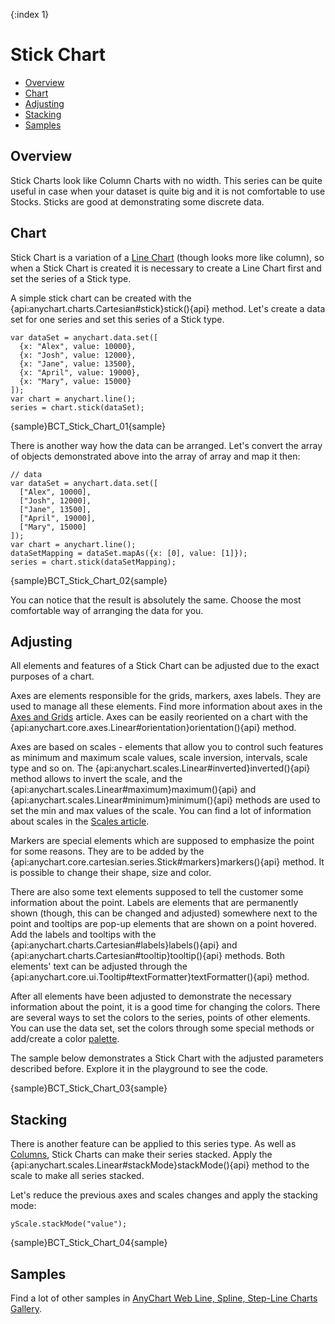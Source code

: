 {:index 1}
# Stick Chart

* [Overview](#overview)
* [Chart](#chart)
* [Adjusting](#adjusting)
* [Stacking](#stacking)
* [Samples](#samples)

## Overview

Stick Charts look like Column Charts with no width. This series can be quite useful in case when your dataset is quite big and it is not comfortable to use Stocks. Sticks are good at demonstrating some discrete data.

## Chart

Stick Chart is a variation of a [Line Chart](Line_Chart) (though looks more like column), so when a Stick Chart is created it is necessary to create a Line Chart first and set the series of a Stick type.

A simple stick chart can be created with the {api:anychart.charts.Cartesian#stick}stick(){api} method. Let's create a data set for one series and set this series of a Stick type. 

```
var dataSet = anychart.data.set([
  {x: "Alex", value: 10000},
  {x: "Josh", value: 12000},
  {x: "Jane", value: 13500},
  {x: "April", value: 19000},
  {x: "Mary", value: 15000}
]);
var chart = anychart.line();
series = chart.stick(dataSet);
```

{sample}BCT\_Stick\_Chart\_01{sample}

There is another way how the data can be arranged. Let's convert the array of objects demonstrated above into the array of array and map it then:

```
// data
var dataSet = anychart.data.set([
  ["Alex", 10000],
  ["Josh", 12000],
  ["Jane", 13500],
  ["April", 19000],
  ["Mary", 15000]
]);
var chart = anychart.line();
dataSetMapping = dataSet.mapAs({x: [0], value: [1]});
series = chart.stick(dataSetMapping);
```

{sample}BCT\_Stick\_Chart\_02{sample}

You can notice that the result is absolutely the same. Choose the most comfortable way of arranging the data for you.


## Adjusting

All elements and features of a Stick Chart can be adjusted due to the exact purposes of a chart.

Axes are elements responsible for the grids, markers, axes labels. They are used to manage all these elements. Find more information about axes in the [Axes and Grids](../Axes_and_Grids/Axis_Basics) article. Axes can be easily reoriented on a chart with the {api:anychart.core.axes.Linear#orientation}orientation(){api} method.

Axes are based on scales - elements that allow you to control such features as minimum and maximum scale values, scale inversion, intervals, scale type and so on. The {api:anychart.scales.Linear#inverted}inverted(){api} method allows to invert the scale, and the {api:anychart.scales.Linear#maximum}maximum(){api} and {api:anychart.scales.Linear#minimum}minimum(){api} methods are used to set the min and max values of the scale. You can find a lot of information about scales in the [Scales article](../Axes_and_Grids/Scales).

Markers are special elements which are supposed to emphasize the point for some reasons. They are to be added by the {api:anychart.core.cartesian.series.Stick#markers}markers(){api} method. It is possible to change their shape, size and color.

There are also some text elements supposed to tell the customer some information about the point. Labels are elements that are permanently shown (though, this can be changed and adjusted) somewhere next to the point and tooltips are pop-up elements that are shown on a point hovered. Add the labels and tooltips with the {api:anychart.charts.Cartesian#labels}labels(){api} and {api:anychart.charts.Cartesian#tooltip}tooltip(){api} methods. Both elements' text can be adjusted through the {api:anychart.core.ui.Tooltip#textFormatter}textFormatter(){api} method.

After all elements have been adjusted to demonstrate the necessary information about the point, it is a good time for changing the colors. There are several ways to set the colors to the series, points of other elements. You can use the data set, set the colors through some special methods or add/create a color [palette](Appearance_Settings/Palettes). 

The sample below demonstrates a Stick Chart with the adjusted parameters described before. Explore it in the playground to see the code.

{sample}BCT\_Stick\_Chart\_03{sample}


## Stacking

There is another feature can be applied to this series type. As well as [Columns](Column_Chart), Stick Charts can make their series stacked. Apply the {api:anychart.scales.Linear#stackMode}stackMode(){api} method to the scale to make all series stacked.

Let's reduce the previous axes and scales changes and apply the stacking mode:

```
yScale.stackMode("value");
```
{sample}BCT\_Stick\_Chart\_04{sample}


## Samples

Find a lot of other samples in [AnyChart Web Line, Spline, Step-Line Charts Gallery](http://anychart.com/products/anychart/gallery/Line,_Spline,_Step-Line_Charts/).